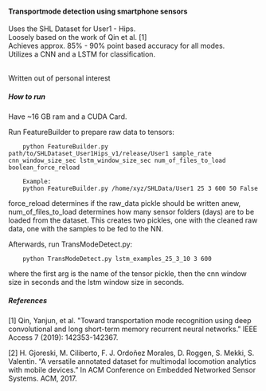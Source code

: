 #### Transportmode detection using smartphone sensors 

Uses the SHL Dataset for User1 - Hips.\
Loosely based on the work of Qin et al. [1] \
Achieves approx. 85% - 90% point based accuracy for all modes.\
Utilizes a CNN and a LSTM for classification.

\
Written out of personal interest

##### How to run
Have ~16 GB ram and a CUDA Card.

Run FeatureBuilder to prepare raw data to tensors:

        python FeatureBuilder.py path/to/SHLDataset_User1Hips_v1/release/User1 sample_rate cnn_window_size_sec lstm_window_size_sec num_of_files_to_load boolean_force_reload
        
        Example:
        python FeatureBuilder.py /home/xyz/SHLData/User1 25 3 600 50 False

force_reload determines if the raw_data pickle should be written anew, num_of_files_to_load determines how many sensor folders (days) are to be loaded from the dataset.
This creates two pickles, one with the cleaned raw data, one with the samples to be fed to the NN.

Afterwards, run TransModeDetect.py:

        python TransModeDetect.py lstm_examples_25_3_10 3 600

where the first arg is the name of the tensor pickle, then the cnn window size in seconds and the lstm window size in seconds.

##### References
[1] Qin, Yanjun, et al. "Toward transportation mode recognition using deep convolutional and long short-term memory recurrent neural networks." IEEE Access 7 (2019): 142353-142367.

[2] H. Gjoreski, M. Ciliberto, F. J. Ordoñez Morales, D. Roggen, S. Mekki, S. Valentin. “A versatile annotated dataset for multimodal locomotion analytics with mobile devices.” In ACM Conference on Embedded Networked Sensor Systems. ACM, 2017.